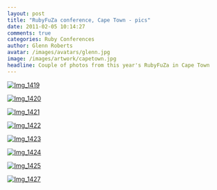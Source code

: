 ```yaml
---
layout: post
title: "RubyFuZa conference, Cape Town - pics"
date: 2011-02-05 10:14:27
comments: true
categories: Ruby Conferences
author: Glenn Roberts
avatar: /images/avatars/glenn.jpg
image: /images/artwork/capetown.jpg
headline: Couple of photos from this year's RubyFuZa in Cape Town
---
```


[![Img_1419](/images/old/2011/02/img_1419-scaled-1000.jpg) ](/images/old/2011/02/img_1419-scaled-1000.jpg)

[![Img_1420](/images/old/2011/02/img_1420-scaled-1000.jpg) ](/images/old/2011/02/img_1420-scaled-1000.jpg)

[![Img_1421](/images/old/2011/02/img_1421-scaled-1000.jpg) ](/images/old/2011/02/img_1421-scaled-1000.jpg)

[![Img_1422](/images/old/2011/02/img_1422-scaled-1000.jpg) ](/images/old/2011/02/img_1422-scaled-1000.jpg)

[![Img_1423](/images/old/2011/02/img_1423-scaled-1000.jpg) ](/images/old/2011/02/img_1423-scaled-1000.jpg)

[![Img_1424](/images/old/2011/02/img_1424-scaled-1000.jpg) ](/images/old/2011/02/img_1424-scaled-1000.jpg)

[![Img_1425](/images/old/2011/02/img_1425-scaled-1000.jpg) ](/images/old/2011/02/img_1425-scaled-1000.jpg)

[![Img_1427](/images/old/2011/02/img_1427-scaled-1000.jpg) ](/images/old/2011/02/img_1427-scaled-1000.jpg)
